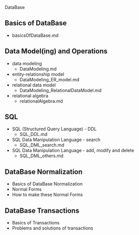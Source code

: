 DataBase

## Basics of DataBase
* basicsOfDataBase.md

## Data Model(ing) and Operations
* data modeling
  * DataModeling.md
* entity-relationship model
  * DataModeling_ER_model.md
* relational data model
  * DataModeling_RelationalDataModel.md
* relational algebra
  * relationalAlgebra.md

## SQL
* SQL (Structured Query Language) - DDL
  * SQL_DDL.md
* SQL Data Manipulation Language - search
  * SQL_DML_search.md
* SQL Data Manipulation Language - add, modify and delete
  * SQL_DML_others.md

## DataBase Normalization
* Basics of DataBase Normalization
* Normal Forms
* How to make these Normal Forms

## DataBase Transactions
* Basics of Transactions
* Problems and solutions of transactions
